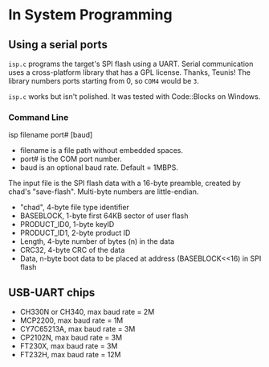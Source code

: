 # In System Programming

## Using a serial ports

`isp.c` programs the target's SPI flash using a UART.
Serial communication uses a cross-platform library that has a GPL license. Thanks, Teunis!
The library numbers ports starting from 0, so `COM4` would be `3`.

`isp.c` works but isn't polished. It was tested with Code::Blocks on Windows.

### Command Line

isp filename port# \[baud]

- filename is a file path without embedded spaces.
- port# is the COM port number.
- baud is an optional baud rate. Default = 1MBPS.

The input file is the SPI flash data with a 16-byte preamble, created by chad's "save-flash".
Multi-byte numbers are little-endian.

- "chad", 4-byte file type identifier
- BASEBLOCK, 1-byte first 64KB sector of user flash
- PRODUCT_ID0, 1-byte keyID
- PRODUCT_ID1, 2-byte product ID
- Length, 4-byte number of bytes (n) in the data
- CRC32, 4-byte CRC of the data
- Data, n-byte boot data to be placed at address (BASEBLOCK<<16) in SPI flash

## USB-UART chips

- CH330N or CH340, max baud rate = 2M
- MCP2200, max baud rate = 1M
- CY7C65213A, max baud rate = 3M
- CP2102N, max baud rate = 3M
- FT230X, max baud rate = 3M
- FT232H, max baud rate = 12M
